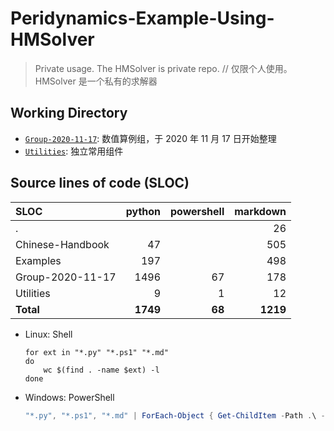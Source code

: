 # Peridynamics-Example-Using-HMSolver

> Private usage. The HMSolver is private repo. //
> 仅限个人使用。HMSolver 是一个私有的求解器

## Working Directory

* [`Group-2020-11-17`](https://github.com/polossk/Peridynamics-Example-Using-HMSolver/tree/main/Group-2020-11-17): 数值算例组，于 2020 年 11 月 17 日开始整理
* [`Utilities`](https://github.com/polossk/Peridynamics-Example-Using-HMSolver/tree/main/Utilities): 独立常用组件

## Source lines of code (SLOC)

| SLOC             |   python | powershell | markdown |
| :--------------- | -------: | ---------: | -------: |
| .                |          |            |       26 |
| Chinese-Handbook |       47 |            |      505 |
| Examples         |      197 |            |      498 |
| Group-2020-11-17 |     1496 |         67 |      178 |
| Utilities        |        9 |          1 |       12 |
| **Total**        | **1749** |     **68** | **1219** |

* Linux: Shell
   ```shell
   for ext in "*.py" "*.ps1" "*.md"
   do
       wc $(find . -name $ext) -l
   done
   ```
* Windows: PowerShell
   ```powershell
   "*.py", "*.ps1", "*.md" | ForEach-Object { Get-ChildItem -Path .\ -Recurse $_ | Get-Content | Measure-Object -Line }
   ```
